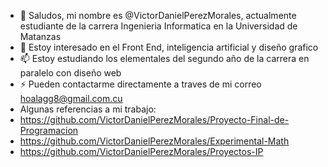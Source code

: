 - 👋 Saludos, mi nombre es @VictorDanielPerezMorales, actualmente estudiante de la carrera Ingenieria Informatica en la Universidad de Matanzas
- 👀 Estoy interesado en el Front End, inteligencia artificial y diseño grafico
- 📫 Estoy estudiando los elementales del segundo año de la carrera en paralelo con diseño web
- ⚡ Pueden contactarme directamente a traves de mi correo hoalagg8@gmail.com.cu
- Algunas referencias a mi trabajo:
- https://github.com/VictorDanielPerezMorales/Proyecto-Final-de-Programacion
- https://github.com/VictorDanielPerezMorales/Experimental-Math
- https://github.com/VictorDanielPerezMorales/Proyectos-IP

<!---
VictorDanielPerezMorales/VictorDanielPerezMorales is a ✨ special ✨ repository because its `README.md` (this file) appears on your GitHub profile.
You can click the Preview link to take a look at your changes.
--->
